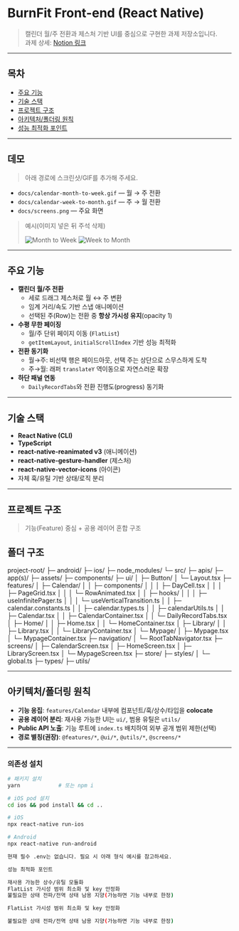 # BurnFit Front-end (React Native)

> 캘린더 월/주 전환과 제스처 기반 UI를 중심으로 구현한 과제 저장소입니다.  
> 과제 상세: [Notion 링크](https://bunnit.notion.site/BurnFit-Front-end-20e8af48937680a798ebc5e2f3d1d1e1)

---

## 목차
- [주요 기능](#주요-기능)
- [기술 스택](#기술-스택)
- [프로젝트 구조](#프로젝트-구조)
- [아키텍처/폴더링 원칙](#아키텍처폴더링-원칙)
- [성능 최적화 포인트](#성능-최적화-포인트)

---

## 데모
> 아래 경로에 스크린샷/GIF를 추가해 주세요.
- `docs/calendar-month-to-week.gif` — 월 → 주 전환
- `docs/calendar-week-to-month.gif` — 주 → 월 전환
- `docs/screens.png` — 주요 화면

> 예시(이미지 넣은 뒤 주석 삭제)
>
> ![Month to Week](docs/calendar-month-to-week.gif)
> ![Week to Month](docs/calendar-week-to-month.gif)

---

## 주요 기능
- **캘린더 월/주 전환**
  - 세로 드래그 제스처로 월 ↔ 주 변환
  - 임계 거리/속도 기반 스냅 애니메이션
  - 선택된 주(Row)는 전환 중 **항상 가시성 유지**(opacity 1)
- **수평 무한 페이징**
  - 월/주 단위 페이지 이동 (`FlatList`)
  - `getItemLayout`, `initialScrollIndex` 기반 성능 최적화
- **전환 동기화**
  - 월→주: 비선택 행은 페이드아웃, 선택 주는 상단으로 스무스하게 도착
  - 주→월: 래퍼 `translateY` 역이동으로 자연스러운 확장
- **하단 패널 연동**
  - `DailyRecordTabs`와 전환 진행도(progress) 동기화

---

## 기술 스택
- **React Native (CLI)**
- **TypeScript**
- **react-native-reanimated v3** (애니메이션)
- **react-native-gesture-handler** (제스처)
- **react-native-vector-icons** (아이콘)
- 자체 훅/유틸 기반 상태/로직 분리

---

## 프로젝트 구조
> 기능(Feature) 중심 + 공용 레이어 혼합 구조

## 폴더 구조

project-root/
├─ android/
├─ ios/
├─ node_modules/
└─ src/
├─ apis/
├─ app(s)/
├─ assets/
├─ components/
├─ ui/
│ ├─ Button/
│ └─ Layout.tsx
├─ features/
│ ├─ Calendar/
│ │ ├─ components/
│ │ │ ├─ DayCell.tsx
│ │ │ ├─ PageGrid.tsx
│ │ │ └─ RowAnimated.tsx
│ │ ├─ hooks/
│ │ │ ├─ useInfinitePager.ts
│ │ │ └─ useVerticalTransition.ts
│ │ ├─ calendar.constants.ts
│ │ ├─ calendar.types.ts
│ │ ├─ calendarUtils.ts
│ │ ├─ Calendar.tsx
│ │ ├─ CalendarContainer.tsx
│ │ └─ DailyRecordTabs.tsx
│ ├─ Home/
│ │ ├─ Home.tsx
│ │ └─ HomeContainer.tsx
│ ├─ Library/
│ │ ├─ Library.tsx
│ │ └─ LibraryContainer.tsx
│ └─ Mypage/
│ ├─ Mypage.tsx
│ └─ MypageContainer.tsx
├─ navigation/
│ └─ RootTabNavigator.tsx
├─ screens/
│ ├─ CalendarScreen.tsx
│ ├─ HomeScreen.tsx
│ ├─ LibraryScreen.tsx
│ └─ MypageScreen.tsx
├─ store/
├─ styles/
│ └─ global.ts
├─ types/
├─ utils/

---

## 아키텍처/폴더링 원칙
- **기능 응집**: `features/Calendar` 내부에 컴포넌트/훅/상수/타입을 **colocate**
- **공용 레이어 분리**: 재사용 가능한 UI는 `ui/`, 범용 유틸은 `utils/`
- **Public API 노출**: 기능 루트에 `index.ts` 배치하여 외부 공개 범위 제한(선택)
- **경로 별칭(권장)**: `@features/*`, `@ui/*`, `@utils/*`, `@screens/*`
---

### 의존성 설치
```bash
# 패키지 설치
yarn            # 또는 npm i

# iOS pod 설치
cd ios && pod install && cd ..

# iOS
npx react-native run-ios

# Android
npx react-native run-android

현재 필수 .env는 없습니다. 필요 시 아래 형식 예시를 참고하세요.

성능 최적화 포인트

재사용 가능한 상수/유틸 모듈화
FlatList 가시성 범위 최소화 및 key 안정화
불필요한 상태 전파/전역 상태 남용 지양(가능하면 기능 내부로 한정)

FlatList 가시성 범위 최소화 및 key 안정화

불필요한 상태 전파/전역 상태 남용 지양(가능하면 기능 내부로 한정)
